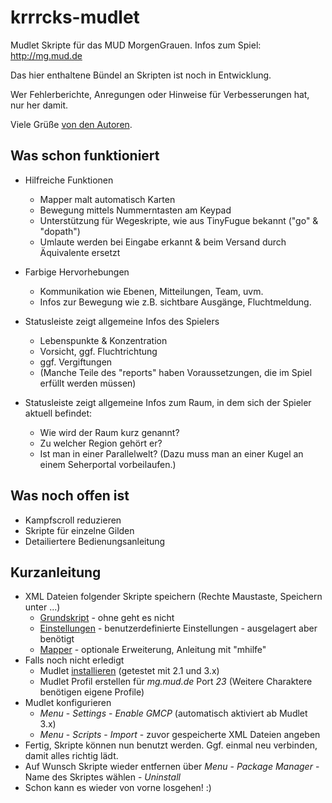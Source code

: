krrrcks-mudlet
==============

Mudlet Skripte für das MUD MorgenGrauen. Infos zum Spiel: http://mg.mud.de

Das hier enthaltene Bündel an Skripten ist noch in Entwicklung. 

Wer Fehlerberichte, Anregungen oder Hinweise für Verbesserungen hat, nur her damit.

Viele Grüße [von den Autoren](version.md).


Was schon funktioniert
----------------------

* Hilfreiche Funktionen
  * Mapper malt automatisch Karten
  * Bewegung mittels Nummerntasten am Keypad
  * Unterstützung für Wegeskripte, wie aus TinyFugue bekannt ("go" & "dopath")
  * Umlaute werden bei Eingabe erkannt & beim Versand durch Äquivalente ersetzt

* Farbige Hervorhebungen  
  * Kommunikation wie Ebenen, Mitteilungen, Team, uvm.
  * Infos zur Bewegung wie z.B. sichtbare Ausgänge, Fluchtmeldung.
 
* Statusleiste zeigt allgemeine Infos des Spielers
  * Lebenspunkte & Konzentration
  * Vorsicht, ggf. Fluchtrichtung
  * ggf. Vergiftungen
  * (Manche Teile des "reports" haben Voraussetzungen, die im Spiel erfüllt werden müssen)

* Statusleiste zeigt allgemeine Infos zum Raum, in dem sich der Spieler aktuell befindet:
  * Wie wird der Raum kurz genannt? 
  * Zu welcher Region gehört er? 
  * Ist man in einer Parallelwelt? (Dazu muss man an einer Kugel an
    einem Seherportal vorbeilaufen.)


Was noch offen ist
------------------

* Kampfscroll reduzieren
* Skripte für einzelne Gilden
* Detailiertere Bedienungsanleitung 


Kurzanleitung
-------------

* XML Dateien folgender Skripte speichern (Rechte Maustaste, Speichern unter ...)
  * [Grundskript](https://raw.githubusercontent.com/MorgenGrauen/mg-mudlet/master/krrrcks.xml) - ohne geht es nicht
  * [Einstellungen](https://raw.githubusercontent.com/MorgenGrauen/mg-mudlet/master/settings.xml) - benutzerdefinierte Einstellungen - ausgelagert aber benötigt
  * [Mapper](https://raw.githubusercontent.com/MorgenGrauen/mg-mudlet/master/mapper.xml) - optionale Erweiterung, Anleitung mit "mhilfe"
* Falls noch nicht erledigt
  * Mudlet [installieren](http://www.mudlet.org/download) (getestet mit 2.1 und 3.x)
  * Mudlet Profil erstellen für _mg.mud.de_ Port _23_ (Weitere Charaktere benötigen eigene Profile)
* Mudlet konfigurieren
  * _Menu_ - _Settings_ - _Enable GMCP_ (automatisch aktiviert ab Mudlet 3.x)
  * _Menu_ - _Scripts_ - _Import_ - zuvor gespeicherte XML Dateien angeben
* Fertig, Skripte können nun benutzt werden. Ggf. einmal neu verbinden, damit alles richtig lädt.
* Auf Wunsch Skripte wieder entfernen über _Menu_ - _Package Manager_ - Name des Skriptes wählen - _Uninstall_
* Schon kann es wieder von vorne losgehen! :)
